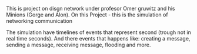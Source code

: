 This is project on disgn network under profesor Omer gruwitz and his Minions (Gorge and Alon).
On this Project - this is the simulation of networking communication

The simulation have timelines of events that represent second (trough not in real time seconds).
And there events that happens like: creating a message, sending a message, receiving message, flooding and more.

